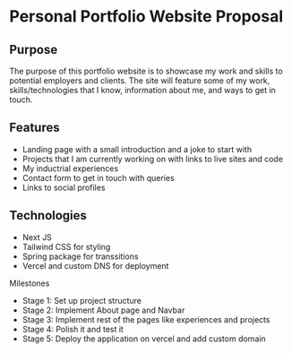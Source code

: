 # Personal Portfolio Website Proposal
## Purpose
The purpose of this portfolio website is to showcase my work and skills to potential employers and clients. The site will feature some of my work, skills/technologies that I know, information about me, and ways to get in touch.

## Features
- Landing page with a small introduction and a joke to start with
- Projects that I am currently working on with links to live sites and code
- My inductrial experiences
- Contact form to get in touch with queries
- Links to social profiles
## Technologies
- Next JS
- Tailwind CSS for styling
- Spring package for transsitions
- Vercel and custom DNS for deployment

Milestones
* Stage 1: Set up project structure
* Stage 2: Implement About page and Navbar
* Stage 3: Implement rest of the pages like experiences and projects
* Stage 4: Polish it and test it
* Stage 5: Deploy the application on vercel and add custom domain
